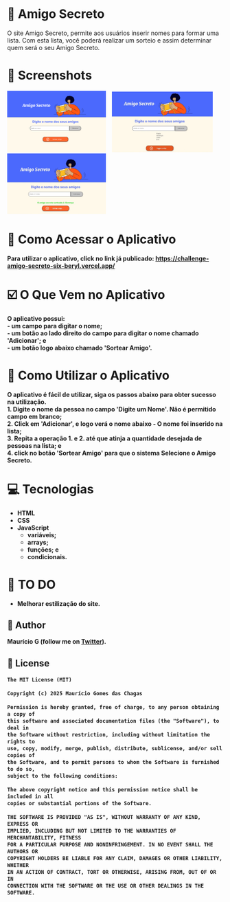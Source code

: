 # 🤝 Amigo Secreto
O site Amigo Secreto, permite aos usuários inserir nomes para formar uma lista. Com esta lista, você poderá realizar um sorteio e assim determinar quem será o seu Amigo Secreto.
<b>
# 📸 Screenshots
<!-- You can add more screenshots here if you like -->
<img src="assets/figA.png" width="230">&emsp;<img src="assets/figB.png" width="235">&emsp;<img src="assets/figC.png" width="230">


# 📲 Como Acessar o Aplicativo
Para utilizar o aplicativo, click no link já publicado: https://challenge-amigo-secreto-six-beryl.vercel.app/


# ☑️ O Que Vem no Aplicativo
O aplicativo possui:<br>
	- um campo para digitar o nome;<br>
	- um botão ao lado direito do campo para digitar o nome chamado 'Adicionar'; e<br>
	- um botão logo abaixo chamado 'Sortear Amigo'.<br>

 # 📘 Como Utilizar o Aplicativo
 O aplicativo é fácil de utilizar, siga os passos abaixo para obter sucesso na utilização.<br>
       1. Digite o nome da pessoa no campo 'Digite um Nome'. Não é permitido campo em branco;<br>
       2. Click em 'Adicionar', e logo verá o nome abaixo - O nome foi inserido na lista;<br>
       3. Repita a operação 1. e 2. até que atinja a quantidade desejada de pessoas na lista; e<br>
       4. click no botão 'Sortear Amigo' para que o sistema Selecione o Amigo Secreto.

# 💻 Tecnologias
* HTML
* CSS
* JavaScript
  - variáveis;
  - arrays;
  - funções; e
  - condicionais.


# 📖 TO DO
- Melhorar estilização do site.


## 🧔 Author
Maurício G (follow me on [Twitter](https://twitter.com/maumauriciog)).


## 🔖 License
```
The MIT License (MIT)

Copyright (c) 2025 Maurício Gomes das Chagas

Permission is hereby granted, free of charge, to any person obtaining a copy of
this software and associated documentation files (the "Software"), to deal in
the Software without restriction, including without limitation the rights to
use, copy, modify, merge, publish, distribute, sublicense, and/or sell copies of
the Software, and to permit persons to whom the Software is furnished to do so,
subject to the following conditions:

The above copyright notice and this permission notice shall be included in all
copies or substantial portions of the Software.

THE SOFTWARE IS PROVIDED "AS IS", WITHOUT WARRANTY OF ANY KIND, EXPRESS OR
IMPLIED, INCLUDING BUT NOT LIMITED TO THE WARRANTIES OF MERCHANTABILITY, FITNESS
FOR A PARTICULAR PURPOSE AND NONINFRINGEMENT. IN NO EVENT SHALL THE AUTHORS OR
COPYRIGHT HOLDERS BE LIABLE FOR ANY CLAIM, DAMAGES OR OTHER LIABILITY, WHETHER
IN AN ACTION OF CONTRACT, TORT OR OTHERWISE, ARISING FROM, OUT OF OR IN
CONNECTION WITH THE SOFTWARE OR THE USE OR OTHER DEALINGS IN THE SOFTWARE.
```
